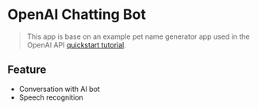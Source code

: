 # OpenAI Chatting Bot

> This app is base on an example pet name generator app used in the OpenAI API [quickstart tutorial](https://beta.openai.com/docs/quickstart).

## Feature

- Conversation with AI bot
- Speech recognition
